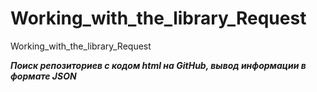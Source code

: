 # Working_with_the_library_Request
 Working_with_the_library_Request

***Поиск репозиториев с кодом html на GitHub, вывод информации в формате JSON***


